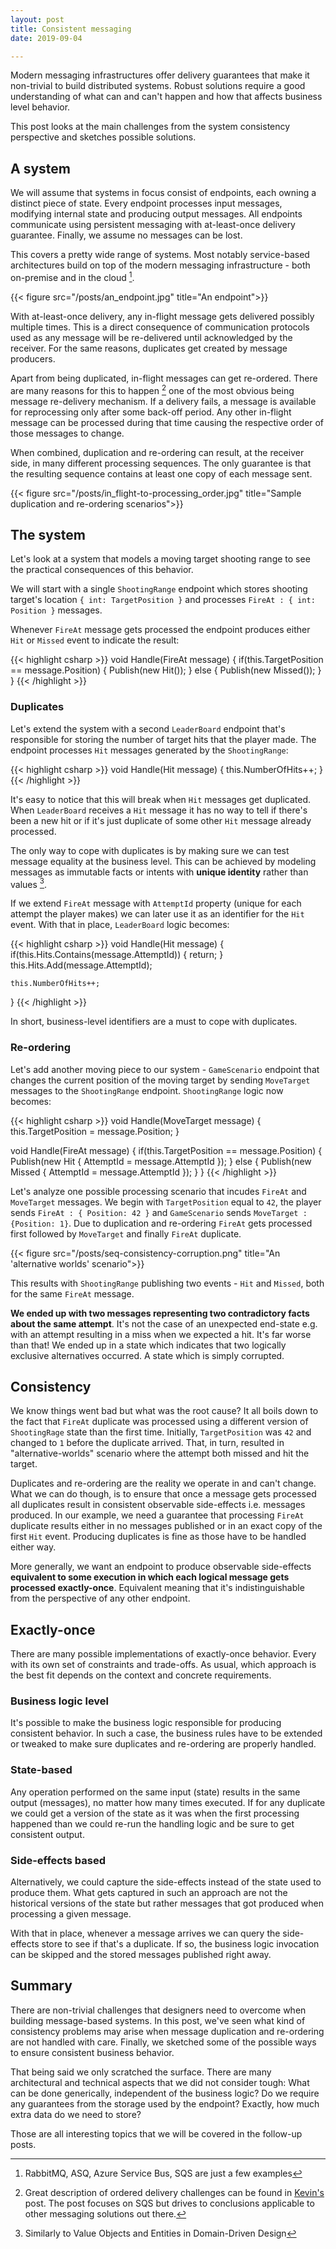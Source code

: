 ```yaml
---
layout: post
title: Consistent messaging
date: 2019-09-04

---
```


Modern messaging infrastructures offer delivery guarantees that make it non-trivial to build distributed systems. Robust solutions require a good understanding of what can and can't happen and how that affects business level behavior.

This post looks at the main challenges from the system consistency perspective and sketches possible solutions. 
 
## A system 

We will assume that systems in focus consist of endpoints, each owning a distinct piece of state. Every endpoint processes input messages, modifying internal state and producing output messages. All endpoints communicate using persistent messaging with at-least-once delivery guarantee. Finally, we assume no messages can be lost.

This covers a pretty wide range of systems. Most notably service-based architectures build on top of the modern messaging infrastructure - both on-premise and in the cloud [^1]. 

{{< figure src="/posts/an_endpoint.jpg" title="An endpoint">}}

With at-least-once delivery, any in-flight message gets delivered possibly multiple times. This is a direct consequence of communication protocols used as any message will be re-delivered until acknowledged by the receiver. For the same reasons, duplicates get created by message producers.

Apart from being duplicated, in-flight messages can get re-ordered. There are many reasons for this to happen [^2] one of the most obvious being message re-delivery mechanism. If a delivery fails, a message is available for reprocessing only after some back-off period. Any other in-flight message can be processed during that time causing the respective order of those messages to change.

When combined, duplication and re-ordering can result, at the receiver side, in many different processing sequences. The only guarantee is that the resulting sequence contains at least one copy of each message sent. 

{{< figure src="/posts/in_flight-to-processing_order.jpg" title="Sample duplication and re-ordering scenarios">}}

## The system

Let's look at a system that models a moving target shooting range to see the practical consequences of this behavior. 

We will start with a single `ShootingRange` endpoint which stores shooting target's location `{ int: TargetPosition }` and processes `FireAt : { int: Position }` messages. 

Whenever `FireAt` message gets processed the endpoint produces either `Hit` or `Missed` event to indicate the result:

{{< highlight csharp >}}
void Handle(FireAt message)
{
    if(this.TargetPosition == message.Position) 
    {
        Publish(new Hit());
    }
    else 
    {
        Publish(new Missed());
    }
}
{{< /highlight >}}

### Duplicates

Let's extend the system with a second `LeaderBoard` endpoint that's responsible for storing the number of target hits that the player made. The endpoint processes `Hit` messages generated by the `ShootingRange`:

{{< highlight csharp >}}
void Handle(Hit message)
{
    this.NumberOfHits++;
}
{{< /highlight >}}

It's easy to notice that this will break when `Hit` messages get duplicated. When `LeaderBoard` receives a `Hit` message it has no way to tell if there's been a new hit or if it's just duplicate of some other `Hit` message already processed.

The only way to cope with duplicates is by making sure we can test message equality at the business level. This can be achieved by modeling messages as immutable facts or intents with **unique identity** rather than values [^3].

If we extend `FireAt` message with `AttemptId` property (unique for each attempt the player makes) we can later use it as an identifier for the `Hit` event. With that in place, `LeaderBoard` logic becomes:

{{< highlight csharp >}}
void Handle(Hit message)
{
    if(this.Hits.Contains(message.AttemptId))
    {
        return;
    }
    this.Hits.Add(message.AttemptId);
    
    this.NumberOfHits++;
}
{{< /highlight >}}

In short, business-level identifiers are a must to cope with duplicates.

### Re-ordering

Let's add another moving piece to our system - `GameScenario` endpoint that changes the current position of the moving target by sending `MoveTarget` messages to the `ShootingRange` endpoint. `ShootingRange` logic now becomes:

{{< highlight csharp >}}
void Handle(MoveTarget message)
{
    this.TargetPosition = message.Position;
}

void Handle(FireAt message)
{
    if(this.TargetPosition == message.Position) 
    {
        Publish(new Hit { AttemptId = message.AttemptId });
    }
    else
    {
        Publish(new Missed { AttemptId = message.AttemptId });
    } 
}
{{< /highlight >}}

Let's analyze one possible processing scenario that incudes `FireAt` and `MoveTarget` messages. We begin with `TargetPosition` equal to `42`, the player sends `FireAt : { Position: 42 }` and `GameScenario` sends `MoveTarget : {Position: 1}`. Due to duplication and re-ordering `FireAt` gets processed first followed by `MoveTarget` and finally `FireAt` duplicate. 

{{< figure src="/posts/seq-consistency-corruption.png" title="An 'alternative worlds' scenario">}}

This results with `ShootingRange` publishing two events - `Hit` and `Missed`, both for the same `FireAt` message. 

**We ended up with two messages representing two contradictory facts about the same attempt**. It's not the case of an unexpected end-state e.g. with an attempt resulting in a miss when we expected a hit. It's far worse than that! We ended up in a state which indicates that two logically exclusive alternatives occurred. A state which is simply corrupted.

## Consistency

We know things went bad but what was the root cause? It all boils down to the fact that `FireAt` duplicate was processed using a different version of `ShootingRage` state than the first time. Initially, `TargetPosition` was `42` and changed to `1` before the duplicate arrived. That, in turn, resulted in "alternative-worlds" scenario where the attempt both missed and hit the target.

Duplicates and re-ordering are the reality we operate in and can't change. What we can do though, is to ensure that once a message gets processed all duplicates result in consistent observable side-effects i.e. messages produced. In our example, we need a guarantee that processing `FireAt` duplicate results either in no messages published or in an exact copy of the first `Hit` event. Producing duplicates is fine as those have to be handled either way. 

More generally, we want an endpoint to produce observable side-effects **equivalent to some execution in which each logical message gets processed exactly-once**. Equivalent meaning that it's indistinguishable from the perspective of any other endpoint.

## Exactly-once

There are many possible implementations of exactly-once behavior. Every with its own set of constraints and trade-offs. As usual, which approach is the best fit depends on the context and concrete requirements. 

### Business logic level

It's possible to make the business logic responsible for producing consistent behavior. In such a case, the business rules have to be extended or tweaked to make sure duplicates and re-ordering are properly handled. 


### State-based

Any operation performed on the same input (state) results in the same output (messages), no matter how many times executed. If for any duplicate we could get a version of the state as it was when the first processing happened than we could re-run the handling logic and be sure to get consistent output.

### Side-effects based

Alternatively, we could capture the side-effects instead of the state used to produce them. What gets captured in such an approach are not the historical versions of the state but rather messages that got produced when processing a given message. 

With that in place, whenever a message arrives we can query the side-effects store to see if that's a duplicate. If so, the business logic invocation can be skipped and the stored messages published right away. 

## Summary

There are non-trivial challenges that designers need to overcome when building message-based systems. In this post, we've seen what kind of consistency problems may arise when message duplication and re-ordering are not handled with care. Finally, we sketched some of the possible ways to ensure consistent business behavior.

That being said we only scratched the surface. There are many architectural and technical aspects that we did not consider tough: What can be done generically, independent of the business logic? Do we require any guarantees from the storage used by the endpoint? Exactly, how much extra data do we need to store? 

Those are all interesting topics that we will be covered in the follow-up posts.

[^1]: RabbitMQ, ASQ, Azure Service Bus, SQS are just a few examples
[^2]: Great description of ordered delivery challenges can be found in [Kevin's](https://sookocheff.com/post/messaging/dissecting-sqs-fifo-queues/) post. The post focuses on SQS but drives to conclusions applicable to other messaging solutions out there.
[^3]: Similarly to Value Objects and Entities in Domain-Driven Design

